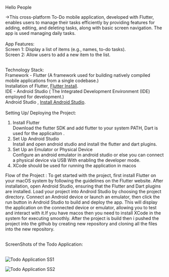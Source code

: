 Hello People

->This cross-platform To-Do mobile application, developed with Flutter, enables users to manage their tasks efficiently by providing features for adding, 
  editing, and deleting tasks, along with basic screen navigation. The app is used managing daily tasks.<br/>
  </br>
App Features:<br/>
  Screen 1: Display a list of items (e.g., names, to-do tasks).<br/>
  Screen 2: Allow users to add a new item to the list.<br/>
  </br>

Technology Stack:<br/>
  Framework - Flutter (A framework used for building natively compiled mobile applications from a single codebase.)<br/>
   Installation of Flutter, [Flutter Install](https://docs.flutter.dev/get-started/install?gad_source=1&gclid=Cj0KCQjwq_G1BhCSARIsACc7NxrYu5Is8k0QvhDC2dwXQ5xe8ElSLto6Q5cYzVPrUgUL3HleyPRtvgaArDjEALw_wcB&gclsrc=aw.ds).<br/>
  IDE - Android Studio ( The Integrated Development Environment (IDE) employed for development.)<br/>
  Android Studio , [Install Android Studio](https://developer.android.com/studio?gad_source=1&gclid=Cj0KCQjwq_G1BhCSARIsACc7Nxo4NrBasfmNZNmaQKEiDawb-n-Bbvh64J4tWd3ggaTXM91-gxlP6_kaAiRdEALw_wcB&gclsrc=aw.ds).</br>
   </br>
Setting Up/ Deploying the Project:</br>
  1) Install Flutter</br>
       Download the flutter SDK and add flutter to your system PATH, Dart is used for the applicaiton .</br>
  2) Set Up Android Studio</br>
       Install and open android studio and install the flutter and dart plugins.</br>
  3) Set Up an Emulator or Physical Device</br>
       Configure an android emulator in android studio or else you can connect a physical
       device via USB With enabling the developer mode.</br>
  4) XCode should be used for running the application in macos</br>
       
Flow of the Project : To get started with the project, first install Flutter on your macOS system by following the guidelines on the Flutter website. After installation, open Android Studio, ensuring that the Flutter and Dart plugins are installed. Load your project into Android Studio by choosing the project directory. Connect an Android device or launch an emulator, then click the run button in Android Studio to build and deploy the app. This will display the application on the connected device or emulator, allowing you to test and interact with it.If you have macos then you need to install XCode in the system for executing smoothly. After the project is build then i pushed the project into the github by creating new repository and cloning all the files into the new repository.

</br>
ScreenShots of the Todo Application:</br>
</br>


![Todo Application SS1](https://github.com/user-attachments/assets/2ca5f532-75f7-4392-92e2-bdb16be768a1)</br>

![Todo Application SS2](https://github.com/user-attachments/assets/515cb178-8ead-4392-854a-ed80a170a978)




     
     

       



